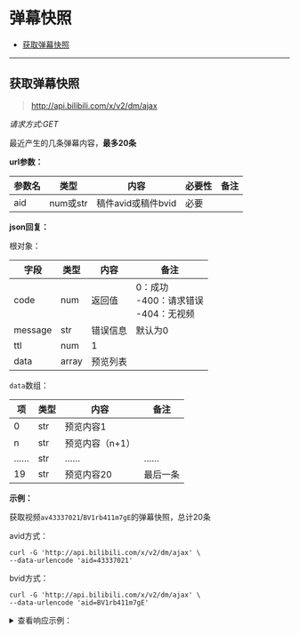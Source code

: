 #  弹幕快照

- [获取弹幕快照](#获取弹幕快照)

---

## 获取弹幕快照

> http://api.bilibili.com/x/v2/dm/ajax

*请求方式:GET*

最近产生的几条弹幕内容，**最多20条**

**url参数：**

| 参数名 | 类型     | 内容               | 必要性 | 备注 |
| ------ | -------- | ------------------ | ------ | ---- |
| aid    | num或str | 稿件avid或稿件bvid | 必要   |      |

**json回复：**

根对象：

| 字段    | 类型  | 内容     | 备注                                          |
| ------- | ----- | -------- | --------------------------------------------- |
| code    | num   | 返回值   | 0：成功<br />-400：请求错误<br />-404：无视频 |
| message | str   | 错误信息 | 默认为0                                       |
| ttl     | num   | 1        |                                               |
| data    | array | 预览列表 |                                               |

`data`数组：

| 项   | 类型 | 内容            | 备注     |
| ---- | ---- | --------------- | -------- |
| 0    | str  | 预览内容1       |          |
| n    | str  | 预览内容（n+1） |          |
| ……   | str  | ……              | ……       |
| 19   | str  | 预览内容20      | 最后一条 |

**示例：**

获取视频`av43337021`/`BV1rb411m7gE`的弹幕快照，总计20条

avid方式：

```shell
curl -G 'http://api.bilibili.com/x/v2/dm/ajax' \
--data-urlencode 'aid=43337021'
```

bvid方式：

```shell
curl -G 'http://api.bilibili.com/x/v2/dm/ajax' \
--data-urlencode 'aid=BV1rb411m7gE'
```

<details>
<summary>查看响应示例：</summary>

```json
{
	"code": 0,
	"message": "0",
	"ttl": 1,
    "data": [
	"漫画比动漫好看而且血腥", 
	"666", 
	"金木小天使",
	"太喜欢了", 
	"每天一遍防止抑郁",
	"我还记得土豆那时候还有的看",
	"把在给我摸摸～",
	"突然泪目",
	"感谢野生字幕君",
	"993-7",
	"刚刚出的时候小学看，现在高二了",
	"原版op有这么长吗？搞笑，肯定做了剪辑，op会给你放全歌？",
	"让你看个op 3 : 5 4 秒？",
	"说原版不原版的都是弱智",
	"樱花",
	"请打开洗脑循环食用，请打开洗脑循环食用，请打开洗脑循环食用，请打开洗脑循环食用，请打开洗脑循环食用，",
	"再来亿遍", 
	"错的不是我，而是这个世界。",
	"吃货的第一季的最后一季足以让他封神！", 
	"+"
    ]
}
```

</details>
